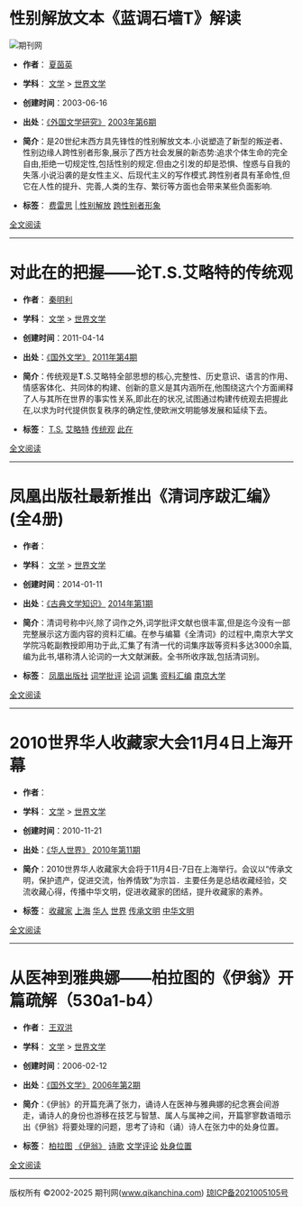 # 性别解放文本《蓝调石墙T》解读

![期刊网](/logo.svg?r=20210826)

- **作者**： [夏茵英](/search/lw?q=4T&pid=263&cid=359&author=%E5%A4%8F%E8%8C%B5%E8%8B%B1 "夏茵英")
- **学科**： [文学](/search/lw?q=4T&pid=263 "文学") > [世界文学](/search/lw?q=4T&pid=263&cid=359 "世界文学")
- **创建时间**：2003-06-16
- **出处**：[《外国文学研究》](/journal?id=2272 "收录期刊") [2003年第6期](/periodical/info/120950)

- **简介**：是20世纪末西方具先锋性的性别解放文本.小说塑造了新型的叛逆者、性别边缘人跨性别者形象,展示了西方社会发展的新态势:追求个体生命的完全自由,拒绝一切规定性,包括性别的规定.但由之引发的却是恐惧、惶惑与自我的失落.小说沿袭的是女性主义、后现代主义的写作模式.跨性别者具有革命性,但它在人性的提升、完善,人类的生存、繁衍等方面也会带来某些负面影响.

- **标签**： [费雷思](/search/lw?q=%E8%B4%B9%E9%9B%B7%E6%80%9D "费雷思") [| 性别解放](/search/lw?q=%7C+%E6%80%A7%E5%88%AB%E8%A7%A3%E6%94%BE "| 性别解放") [跨性别者形象](/search/lw?q=%E8%B7%A8%E6%80%A7%E5%88%AB%E8%80%85%E5%BD%A2%E8%B1%A1 "跨性别者形象")

[全文阅读](/thesis/view/11092)

---

# 对此在的把握——论T.S.艾略特的传统观

- **作者**： [秦明利](/search/lw?q=4T&pid=263&cid=359&author=%E7%A7%A6%E6%98%8E%E5%88%A9 "秦明利")
- **学科**： [文学](/search/lw?q=4T&pid=263 "文学") > [世界文学](/search/lw?q=4T&pid=263&cid=359 "世界文学")
- **创建时间**：2011-04-14
- **出处**：[《国外文学》](/journal?id=805 "收录期刊") [2011年第4期](/periodical/info/38900)

- **简介**：传统观是**T**.S.艾略特全部思想的核心,完整性、历史意识、语言的作用、情感客体化、共同体的构建、创新的意义是其内涵所在,他围绕这六个方面阐释了人与其所在世界的事实性关系,即此在的状况,试图通过构建传统观去把握此在,以求为时代提供恢复秩序的确定性,使欧洲文明能够发展和延续下去。

- **标签**： [T.S.](/search/lw?q=T.S. "T.S.") [艾略特](/search/lw?q=%E8%89%BE%E7%95%A5%E7%89%B9 "艾略特") [传统观](/search/lw?q=%E4%BC%A0%E7%BB%9F%E8%A7%82 "传统观") [此在](/search/lw?q=%E6%AD%A4%E5%9C%A8 "此在")

[全文阅读](/thesis/view/1077598)

---

# 凤凰出版社最新推出《清词序跋汇编》(全4册)

- **作者**：
- **学科**： [文学](/search/lw?q=4T&pid=263 "文学") > [世界文学](/search/lw?q=4T&pid=263&cid=359 "世界文学")
- **创建时间**：2014-01-11
- **出处**：[《古典文学知识》](/journal?id=1344 "收录期刊") [2014年第1期](/periodical/info/69841)

- **简介**：清词号称中兴,除了词作之外,词学批评文献也很丰富,但是迄今没有一部完整展示这方面内容的资料汇编。在参与编纂《全清词》的过程中,南京大学文学院冯乾副教授即用功于此,汇集了有清一代的词集序跋等资料多达3000余篇,编为此书,堪称清人论词的一大文献渊薮。全书所收序跋,包括清词别。

- **标签**： [凤凰出版社](/search/lw?q=%E5%87%A4%E5%87%B0%E5%87%BA%E7%89%88%E7%A4%BE "凤凰出版社") [词学批评](/search/lw?q=%E8%AF%8D%E5%AD%A6%E6%89%B9%E8%AF%84 "词学批评") [论词](/search/lw?q=%E8%AE%BA%E8%AF%8D "论词") [词集](/search/lw?q=%E8%AF%8D%E9%9B%86 "词集") [资料汇编](/search/lw?q=%E8%B5%84%E6%96%99%E6%B1%87%E7%BC%96 "资料汇编") [南京大学](/search/lw?q=%E5%8D%97%E4%BA%AC%E5%A4%A7%E5%AD%A6 "南京大学")

[全文阅读](/thesis/view/112486)

---

# 2010世界华人收藏家大会11月4日上海开幕

- **作者**：
- **学科**： [文学](/search/lw?q=4T&pid=263 "文学") > [世界文学](/search/lw?q=4T&pid=263&cid=359 "世界文学")
- **创建时间**：2010-11-21
- **出处**：[《华人世界》](/journal?id=1107 "收录期刊") [2010年第11期](/periodical/info/56163)

- **简介**：2010世界华人收藏家大会将于11月4日-7日在上海举行。会议以“传承文明，保护遗产，促进交流，怡养情致”为宗旨．主要任务是总结收藏经验，交流收藏心得，传播中华文明，促进收藏家的团结，提升收藏家的素养。

- **标签**： [收藏家](/search/lw?q=%E6%94%B6%E8%97%8F%E5%AE%B6 "收藏家") [上海](/search/lw?q=%E4%B8%8A%E6%B5%B7 "上海") [华人](/search/lw?q=%E5%8D%8E%E4%BA%BA "华人") [世界](/search/lw?q=%E4%B8%96%E7%95%8C "世界") [传承文明](/search/lw?q=%E4%BC%A0%E6%89%BF%E6%96%87%E6%98%8E "传承文明") [中华文明](/search/lw?q=%E4%B8%AD%E5%8D%8E%E6%96%87%E6%98%8E "中华文明")

[全文阅读](/thesis/view/930686)

---

# 从医神到雅典娜——柏拉图的《伊翁》开篇疏解（530a1-b4）

- **作者**： [王双洪](/search/lw?q=4T&pid=263&cid=359&author=%E7%8E%8B%E5%8F%8C%E6%B4%AA "王双洪")
- **学科**： [文学](/search/lw?q=4T&pid=263 "文学") > [世界文学](/search/lw?q=4T&pid=263&cid=359 "世界文学")
- **创建时间**：2006-02-12
- **出处**：[《国外文学》](/journal?id=805 "收录期刊") [2006年第2期](/periodical/info/38890)

- **简介**：《伊翁》的开篇充满了张力，诵诗人在医神与雅典娜的纪念赛会间游走，诵诗人的身份也游移在技艺与智慧、属人与属神之间，开篇寥寥数语暗示出《伊翁》将要处理的问题，思考了诗和（诵）诗人在张力中的处身位置。

- **标签**： [柏拉图](/search/lw?q=%E6%9F%8F%E6%8B%89%E5%9B%BE "柏拉图") [《伊翁》](/search/lw?q=%E3%80%8A%E4%BC%8A%E7%BF%81%E3%80%8B "《伊翁》") [诗歌](/search/lw?q=%E8%AF%97%E6%AD%8C "诗歌") [文学评论](/search/lw?q=%E6%96%87%E5%AD%A6%E8%AF%84%E8%AE%BA "文学评论") [处身位置](/search/lw?q=%E5%A4%84%E8%BA%AB%E4%BD%8D%E7%BD%AE "处身位置")

[全文阅读](/thesis/view/431486)

---

版权所有 ©2002-2025 期刊网(www.qikanchina.com) [琼ICP备2021005105号](https://beian.miit.gov.cn/)